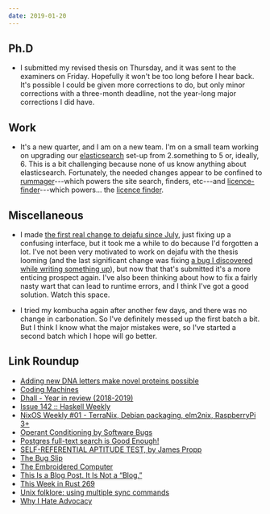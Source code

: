 ```yaml
---
date: 2019-01-20
---
```


## Ph.D

- I submitted my revised thesis on Thursday, and it was sent to the
  examiners on Friday.  Hopefully it won't be too long before I hear
  back.  It's possible I could be given more corrections to do, but
  only minor corrections with a three-month deadline, not the
  year-long major corrections I did have.

## Work

- It's a new quarter, and I am on a new team.  I'm on a small team
  working on upgrading our [elasticsearch][] set-up from 2.something
  to 5 or, ideally, 6.  This is a bit challenging because none of us
  know anything about elasticsearch.  Fortunately, the needed changes
  appear to be confined to [rummager][]---which powers the site
  search, finders, etc---and [licence-finder][]---which powers... the
  [licence finder][].

[elasticsearch]: https://www.elastic.co/products/elasticsearch
[rummager]: https://github.com/alphagov/rummager
[licence-finder]: https://github.com/alphagov/licence-finder
[licence finder]: https://www.gov.uk/licence-finder

## Miscellaneous

- I made [the first real change to dejafu since July][], just fixing
  up a confusing interface, but it took me a while to do because I'd
  forgotten a lot.  I've not been very motivated to work on dejafu
  with the thesis looming (and the last significant change was fixing
  [a bug I discovered while writing something up][]), but now that
  that's submitted it's a more enticing prospect again.  I've also
  been thinking about how to fix a fairly nasty wart that can lead to
  runtime errors, and I think I've got a good solution.  Watch this
  space.

- I tried my kombucha again after another few days, and there was no
  change in carbonation.  So I've definitely messed up the first batch
  a bit.  But I think I know what the major mistakes were, so I've
  started a second batch which I hope will go better.

[the first real change to dejafu since July]: https://github.com/barrucadu/dejafu/pull/295
[a bug I discovered while writing something up]: https://github.com/barrucadu/dejafu/pull/284

## Link Roundup

- [Adding new DNA letters make novel proteins possible](https://www.economist.com/science-and-technology/2019/01/19/adding-new-dna-letters-make-novel-proteins-possible)
- [Coding Machines](https://www.teamten.com/lawrence/writings/coding-machines/)
- [Dhall - Year in review (2018-2019)](http://www.haskellforall.com/2019/01/dhall-year-in-review-2018-2019.html)
- [Issue 142 :: Haskell Weekly](https://haskellweekly.news/issues/142.html)
- [NixOS Weekly #01 - TerraNix, Debian packaging, elm2nix, RaspberryPi 3+](https://weekly.nixos.org/2019/01-terranix-debian-packaging-elm2nix-raspberrypi-3.html)
- [Operant Conditioning by Software Bugs](https://blog.regehr.org/archives/861)
- [Postgres full-text search is Good Enough!](http://rachbelaid.com/postgres-full-text-search-is-good-enough/)
- [SELF-REFERENTIAL APTITUDE TEST, by James Propp](http://faculty.uml.edu/jpropp/srat-Q.txt)
- [The Bug Slip](https://www.jackkinsella.ie/articles/the-bug-slip)
- [The Embroidered Computer](http://www.ireneposch.net/the-embroidered-computer/)
- [This Is a Blog Post. It Is Not a “Blog.”](https://slate.com/culture/2013/05/blog-post-vs-blog-this-blog-post-is-not-a-blog.html)
- [This Week in Rust 269](https://this-week-in-rust.org/blog/2019/01/15/this-week-in-rust-269/)
- [Unix folklore: using multiple sync commands](https://utcc.utoronto.ca/~cks/space/blog/unix/TheLegendOfSync)
- [Why I Hate Advocacy](https://www.perl.com/pub/2000/12/advocacy.html/)
